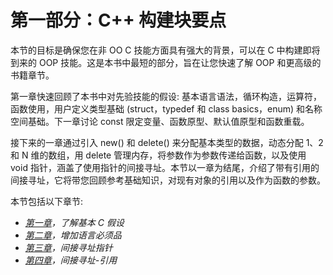 # 第一部分：C++ 构建块要点

本节的目标是确保您在非 OO C 技能方面具有强大的背景，可以在 C 中构建即将到来的 OOP 技能。这是本书中最短的部分，旨在让您快速了解 OOP 和更高级的书籍章节。

第一章快速回顾了本书中对先验技能的假设: 基本语言语法，循环构造，运算符，函数使用，用户定义类型基础 (struct，typedef 和 class basics，enum) 和名称空间基础。下一章讨论 const 限定变量、函数原型、默认值原型和函数重载。

接下来的一章通过引入 new() 和 delete() 来分配基本类型的数据，动态分配 1、2 和 N 维的数组，用 delete 管理内存，将参数作为参数传递给函数，以及使用 void 指针，涵盖了使用指针的间接寻址。本节以一章为结尾，介绍了带有引用的间接寻址，它将带您回顾参考基础知识，对现有对象的引用以及作为函数的参数。

本节包括以下章节:

*   [*第一章*](01.html#_idTextAnchor018)*，了解基本 C 假设*
*   [*第二章*](02.html#_idTextAnchor066)*，增加语言必须品*
*   [*第三章*](03.html#_idTextAnchor112)*，间接寻址指针*
*   [*第四章*](04.html#_idTextAnchor169)*，间接寻址-引用*